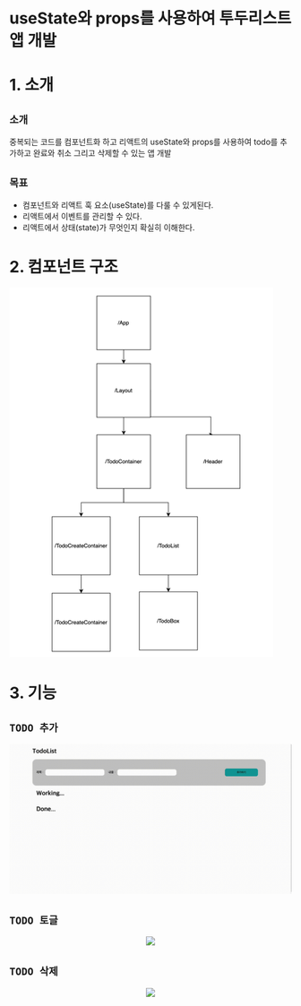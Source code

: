 # useState와 props를 사용하여 투두리스트 앱 개발
# 1. 소개
## `소개 ` 
중복되는 코드를 컴포넌트화 하고 리액트의 useState와 props를 사용하여 todo를 추가하고 완료와 취소 그리고 삭제할 수 있는 앱 개발  

## `목표`
- 컴포넌트와 리액트 훅 요소(useState)를 다룰 수 있게된다.
- 리액트에서 이벤트를 관리할 수 있다.
- 리액트에서 상태(state)가 무엇인지 확실히 이해한다.

# 2. 컴포넌트 구조
![img.png](src/assets/ReadmeImage.png)



# 3. 기능
## `TODO 추가`  
<p align="center">
  <img src="./posts%2Fcreate.gif">
</p>

## `TODO 토글`  
<p align="center">
  <img src="/posts%2Fdone.gif">
</p>

## `TODO 삭제`  
<p align="center">
  <img src="/posts%2Fdelete.gif">
</p>



